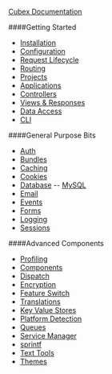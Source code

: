 [Cubex Documentation](/docs)

####Getting Started
- [Installation](/docs/installation)
- [Configuration](/docs/configuration)
- [Request Lifecycle](/docs/lifecycle)
- [Routing](/docs/routing)
- [Projects](/docs/projects)
- [Applications](/docs/applications)
- [Controllers](/docs/controllers)
- [Views & Responses](/docs/views)
- [Data Access](/docs/data/index)
- [CLI](/docs/cli)

####General Purpose Bits
- [Auth](/docs/)
- [Bundles](/docs/)
- [Caching](/docs/)
- [Cookies](/docs/)
- [Database](/docs/)
-- [MySQL](/docs/)
- [Email](/docs/)
- [Events](/docs/)
- [Forms](/docs/)
- [Logging](/docs/)
- [Sessions](/docs/)

####Advanced Components
- [Profiling](/docs/)
- [Components](/docs/)
- [Dispatch](/docs/)
- [Encryption](/docs/)
- [Feature Switch](/docs/)
- [Translations](/docs/)
- [Key Value Stores](/docs/)
- [Platform Detection](/docs/)
- [Queues](/docs/)
- [Service Manager](/docs/)
- [sprintf](/docs/)
- [Text Tools](/docs/)
- [Themes](/docs/)
